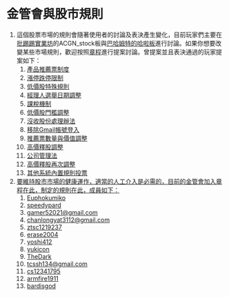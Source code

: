 # 金管會與股市規則
1. 這個股票市場的規則會隨著使用者的討論及表決產生變化，目前玩家們主要在[批踢踢實業坊](https://www.ptt.cc/bbs/ACGN_stock/index.html)的ACGN_stock板與[巴哈姆特的哈啦板](https://forum.gamer.com.tw/B.php?bsn=33363)進行討論。如果你想要改變某些市場規則，歡迎按照[章程](https://hackmd.io/s/SyNTJbulG)進行提案討論。曾提案並且表決通過的玩家提案如下：
    1. [產品推薦票制度](https://www.ptt.cc/bbs/ACGN_stock/M.1508996085.A.B5E.html)
    1. [漲停跌停限制](https://www.ptt.cc/bbs/ACGN_stock/M.1508996159.A.677.html)
    1. [低價股特殊規則](https://www.ptt.cc/bbs/ACGN_stock/M.1508996159.A.677.html)
    1. [經理人選舉日期調整](https://www.ptt.cc/bbs/ACGN_stock/M.1508996239.A.7EA.html)
    1. [課稅機制](https://www.ptt.cc/bbs/ACGN_stock/M.1509032797.A.C36.html)
    1. [低價股門檻調整](https://www.ptt.cc/bbs/ACGN_stock/M.1509152035.A.8E7.html)
    1. [沒收股份處理辦法](https://www.ptt.cc/bbs/ACGN_stock/M.1509152123.A.B83.html)
    1. [移除Gmail帳號登入](https://www.ptt.cc/bbs/ACGN_stock/M.1511571089.A.784.html)
    1. [推薦票數量與價值調整](https://www.ptt.cc/bbs/ACGN_stock/M.1508997802.A.78E.html)
    1. [高價釋股調整](https://www.ptt.cc/bbs/ACGN_stock/M.1508997814.A.816.html)
    1. [公司管理法](https://www.ptt.cc/bbs/ACGN_stock/M.1508953441.A.0B4.html)
    1. [高價釋股再次調整](https://www.ptt.cc/bbs/ACGN_stock/M.1509118436.A.3FA.html)
    1. [其他系統內置規則投票](https://acgn-stock.com/ruleDiscuss/list)
1. [要維持股市市場的健康運作，適當的人工介入是必需的，目前的金管會加入章程在此，制定的規則在此，成員如下：]()
    1. [Euphokumiko](https://acgn-stock.com/accountInfo/2HFha7H4TviS3Pbra)
    1. [speedypard](https://acgn-stock.com/accountInfo/Kq6PFRE4MBoSrynNy)
    1. [gamer52021@gmail.com](https://acgn-stock.com/accountInfo/XhF3mWuGjmkmtxb26)
    1. [chanlongyat3112@gmail.com](https://acgn-stock.com/accountInfo/5twbaLu2q2KauA6n6)
    1. [ztsc1219237](https://acgn-stock.com/accountInfo/bh7yDRqxmkvxWPox2)
    1. [erase2004](https://acgn-stock.com/accountInfo/5yc4uqEmrauzHKGKH)
    1. [yoshi412](https://acgn-stock.com/accountInfo/b9hfWqHMdEnnZfnmh)
    1. [yukicon]()
    1. [TheDark](https://acgn-stock.com/accountInfo/2MnixRrWRWFsYuqa9)
    1. [tcssh134@gmail.com](https://acgn-stock.com/accountInfo/phcAQGMJTXBWYTdBC)
    1. [cs12341795](https://acgn-stock.com/accountInfo/Ep7qv65hM3x7jf3zR)
    1. [armfire1911](https://acgn-stock.com/accountInfo/ysWH2DiKFG7gZWG5S)
    1. [bardisgod](https://acgn-stock.com/accountInfo/RqQivWo4eSnFrKJTX)